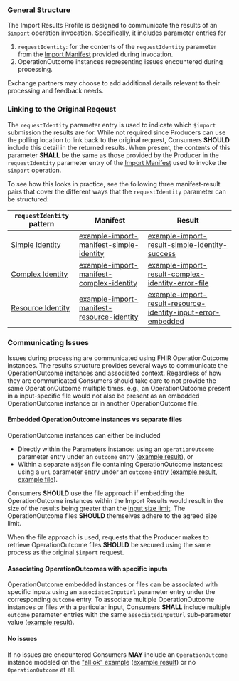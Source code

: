 ### General Structure

The Import Results Profile is designed to communicate the results of an
[`$import`](OperationDefinition-import.html) operation invocation. Specifically,
it includes parameter entries for

1. `requestIdentity`: for the contents of the `requestIdentity` parameter from the
   [Import Manifest](StructureDefinition-ImportManifest.html) provided during invocation.
2. OperationOutcome instances representing issues encountered during processing.

Exchange partners may choose to add additional details relevant to their processing
and feedback needs.

### Linking to the Original Reqeust

The `requestIdentity` parameter entry is used to indicate which `$import` submission
the results are for. While not required since Producers can use the polling location
to link back to the original request, Consumers **SHOULD** include this detail in the
returned results. When present, the contents of this parameter **SHALL** be the same
as those provided by the Producer in the `requestIdentity` parameter entry of the
[Import Manifest](StructureDefinition-ImportManifest.html) used to invoke the `$import`
operation.

To see how this looks in practice, see the following three manifest-result pairs
that cover the different ways that the `requestIdentity` parameter can be structured:

| **`requestIdentity` pattern** | **Manifest** | **Result** |
| ----- | ----- | ----- |
| [Simple Identity](StructureDefinition-ImportManifestSimpleIdentity.html) | [example-import-manifest-simple-identity](Parameters-example-import-manifest-simple-identity.json.html) | [example-import-result-simple-identity-success](Parameters-example-import-result-simple-identity-success.json.html) |
| [Complex Identity](StructureDefinition-ImportManifestComplexIdentity.html) | [example-import-manifest-complex-identity](Parameters-example-import-manifest-complex-identity.json.html) | [example-import-result-complex-identity-error-file](Parameters-example-import-result-complex-identity-error-file.json.html) |
| [Resource Identity](StructureDefinition-ImportManifestResourceIdentity.html) | [example-import-manifest-resource-identity](Parameters-example-import-manifest-resource-identity.json.html) | [example-import-result-resource-identity-input-error-embedded](Parameters-example-import-result-resource-identity-input-error-embedded.json.html) |

### Communicating Issues

Issues during processing are communicated using FHIR OperationOutcome instances.
The results structure provides several ways to communicate the OperationOutcome
instances and associated context. Regardless of how they are communicated
Consumers should take care to not provide the same OperationOutcome multiple times,
e.g., an OperationOutcome present in a input-specific file would not also be
present as an embedded OperationOutcome instance or in another OperationOutcome file.

#### Embedded OperationOutcome instances vs separate files

OperationOutcome instances can either be included
- Directly within the Parameters instance: using an `operationOutcome` parameter entry under an `outcome` entry ([example result](Parameters-example-import-result-resource-identity-input-error-embedded.json.html)), or
- Within a separate `ndjson` file containing OperationOutcome instances: using a `url` parameter entry under an `outcome` entry ([example result](Parameters-example-import-result-complex-identity-error-file.json.html),
[example file](import-errors.ndjson)).

Consumers **SHOULD** use the file approach if embedding the OperationOutcome
instances within the Import Results would result in the size of the results
being greater than the [input size limit](bulk-import.html#input-size-limits).
The OperationOutcome files **SHOULD** themselves adhere to the agreed size limit.

When the file approach is used, requests that the Producer makes to retrieve
OperationOutcome files **SHOULD** be secured using the same process as the
original `$import` request.

#### Associating OperationOutcomes with specific inputs

OperationOutcome embedded instances or files can be associated with specific inputs using
an `associatedInputUrl` parameter entry under the corresponding `outcome` entry. To
associate multiple OperationOutcome instances or files with a particular input, 
Consumers **SHALL** include multiple `outcome` parameter entries with the same 
`associatedInputUrl` sub-parameter value ([example result](Parameters-example-import-result-resource-identity-input-error-embedded.json.html)).

#### No issues

If no issues are encountered Consumers **MAY** include an `OperationOutcome`
instance modeled on the ["all ok" 
example](https://hl7.org/fhir/R4/operationoutcome-example-allok.html) ([example result](Parameters-example-import-result-simple-identity-success.json.html)) or no
`OperationOutcome` at all.